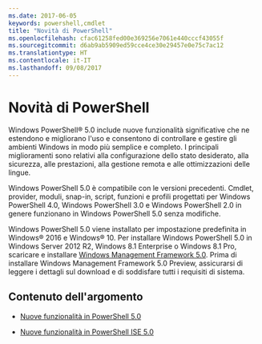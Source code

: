 ```yaml
---
ms.date: 2017-06-05
keywords: powershell,cmdlet
title: "Novità di PowerShell"
ms.openlocfilehash: cfac61258fed00e369256e7061e440cccf43055f
ms.sourcegitcommit: d6ab9ab5909ed59cce4ce30e29457e0e75c7ac12
ms.translationtype: HT
ms.contentlocale: it-IT
ms.lasthandoff: 09/08/2017
---
```

# <a name="what39s-new-with-powershell"></a>Novità di PowerShell
Windows PowerShell® 5.0 include nuove funzionalità significative che ne estendono e migliorano l'uso e consentono di controllare e gestire gli ambienti Windows in modo più semplice e completo.  I principali miglioramenti sono relativi alla configurazione dello stato desiderato, alla sicurezza, alle prestazioni, alla gestione remota e alle ottimizzazioni delle lingue.

Windows PowerShell 5.0 è compatibile con le versioni precedenti. Cmdlet, provider, moduli, snap-in, script, funzioni e profili progettati per Windows PowerShell 4.0, Windows PowerShell 3.0 e Windows PowerShell 2.0 in genere funzionano in Windows PowerShell 5.0 senza modifiche.

Windows PowerShell 5.0 viene installato per impostazione predefinita in Windows® 2016 e Windows® 10. Per installare Windows PowerShell 5.0 in Windows Server 2012 R2, Windows 8.1 Enterprise o Windows 8.1 Pro, scaricare e installare [Windows Management Framework 5.0](https://go.microsoft.com/fwlink/?linkid=830436). Prima di installare Windows Management Framework 5.0 Preview, assicurarsi di leggere i dettagli sul download e di soddisfare tutti i requisiti di sistema.

## <a name="in-this-topic"></a>Contenuto dell'argomento

- [Nuove funzionalità in PowerShell 5.0](What-s-New-in-Windows-PowerShell-50.md)

- [Nuove funzionalità in PowerShell ISE 5.0](What-s-New-in-the-PowerShell-50-ISE.md)

<!--
- New features in Windows PowerShell 4.0

- New features in Windows PowerShell 3.0
-->

